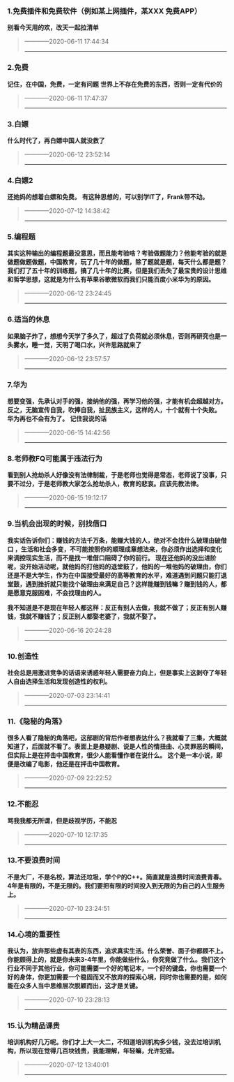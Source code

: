 ### 1.免费插件和免费软件（例如某上网插件，某XXX 免费APP）

**别看今天用的欢，改天一起拉清单**

> ————2020-06-11 17:44:34
>
> ----



### 2.免费

**记住，在中国，免费，一定有问题**
**世界上不存在免费的东西，否则一定有代价的**

> ————2020-06-11 17:47:37
>
> ----



### 3.白嫖

**什么时代了，再白嫖中国人就没救了**

> ————2020-06-12 23:52:14
>
> ----



### 4.白嫖2

**还她妈的想着白嫖和免费。**
**有这种思想的，可以别学IT了，Frank带不动。**

> ————2020-07-12 14:38:42
>
> ----



### 5.编程题

**其实这种输出的编程题最没意思，而且能考验啥？考验做题能力？他能考验的就是做题做题做题，中国教育，玩了几十年的做题，除了题就是题，每天什么都是题？我们打了五十年的训练题，搞了几十年的比赛，但是我们丢失了最宝贵的设计思维和哲学思想，这就是为什么有苹果谷歌微软而我们只能百度小米华为的原因。**

> ————2020-06-12 23:24:45
>
> ----



### 6.适当的休息

**如果脑子炸了，想想今天学了多久了，超过了负荷就必须休息，否则再研究也是一头雾水，睡一觉，天明了喝口水，兴许思路就来了**

> ————2020-06-12 23:57:57
>
> ----



### 7.华为

**想要变强，先承认对手的强，接纳他的强，再学习他的强，才能有机会超越对方。反之，无脑宣传自我，吹捧自我，扯民族主义，这样的人，十个就有十个失败。**
**华为再也不会有为了。**
**记住我说的话**

> ————2020-06-15 14:42:56
>
> ----



### 8.老师教FQ可能属于违法行为

**看到别人抢劫杀人好像没有法律制裁，于是老师也觉得是常态，老师说了没事，只要不过分，于是老师教大家怎么抢劫杀人，教育的悲哀。应该先教法律。**

> ————2020-06-15 19:12:17
>
> ----



### 9.当机会出现的时候，别找借口

**我实话告诉你们：赚钱的方法千万条，能赚大钱的人，绝对不会找什么破理由破借口 ，生活和社会多变，不可能按照你的顺理成章想法来，你必须作出选择和变化来调控现实生活，而不是找一堆借口阻碍了你的前行。**
**现在还他妈的没出进阶呢，没开始活动呢，就他妈的打他妈的退堂鼓了，他妈的一堆他妈的破理由，你们还是不是大学生，作为在中国接受最好的高等教育的水平，难道遇到问题只能打退堂鼓，遇到挫折就只能找个破理由来满足自己？这样能赚到钱嘛？赚到钱的人，都是愿意克服困难，不会找理由的人。**

**我不知道是不是现在年轻人都这样：反正有别人去做，我就不做了；反正有别人赚钱，我就不赚钱了；反正别人都娶老婆了，我就不娶了。**

> ————2020-06-16 20:24:28
>
> ----



### 10.创造性

**社会总是用激进竞争的话语来诱惑年轻人需要奋力向上，但是事实上这剥夺了年轻人自由选择生活和发现创造性的权利。**

> ————2020-07-03 23:14:41
>
> ----



### 11.《隐秘的角落》

**很多人看了隐秘的角落吧，这部剧的背后作者想表达什么？我就看了三集，大概就知道了，后面就不看了。表面上是悬疑剧、说是人性的情扭曲、心灵罪恶的瞬间，但实际上是在抨击中国教育，很少人能看懂作者在说什么。**
**这个是一本小说，即便是改编了电影，他还是在抨击中国教育。**

> ————2020-07-09 22:22:52
>
> ----



### 12.不能忍

**骂我我都无所谓，但是歧视学历，不能忍**

> ————2020-07-10 12:17:35
>
> ----



### 13.不要浪费时间

**不是大厂，不是名校，算法还垃圾，学个P的C++。简直就是浪费时间浪费青春。**
**4年是有限的，不是无限的。我们要把有限的时间投入到无限的为自己的人生服务上。**

> ————2020-07-10 23:24:51
>
> ----



### 14.心境的重要性

**我认为，放弃那些虚有其表的东西，追求真实生活。什么荣誉、面子你都顾不上。你能顾得上的，就是你未来3-4年里，你能做些什么，你究竟做了什么。我们这个行业不同于其他行业，你可能需要一个好的笔记本，一个好的键盘，你也需要一个好的身体，你更加需要一个稳固而又不放弃的探索心境，同时你也需要的是，如何能在众多人当中思维层次脱颖而出，这才是关键。**

> ————2020-07-10 23:28:13
>
> ----



### 15.认为精品课贵

**培训机构好几万呢。你们才上大一大二，不知道培训机构多少钱，没去过培训机构，所以现在觉得几百块钱贵，我能理解，年轻嘛，允许犯错。**

> ————2020-07-12 13:40:01
>
> ----
